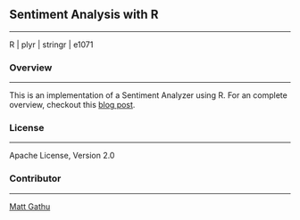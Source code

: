 ## Sentiment Analysis with R

---
R | plyr | stringr | e1071 

### Overview

---
This is an implementation of a Sentiment Analyzer using R.
For an complete overview, checkout this [blog
post](http://www.ihub.co.ke/blog/2015/03/sentiment-analysis-with-r/).

### License

---
Apache License, Version 2.0

### Contributor

---
[Matt Gathu](http://mattgathu.github.io/)
